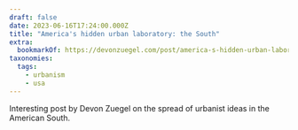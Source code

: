 ```yaml
---
draft: false
date: 2023-06-16T17:24:00.000Z
title: "America's hidden urban laboratory: the South"
extra:
  bookmarkOf: https://devonzuegel.com/post/america-s-hidden-urban-laboratory-the-south
taxonomies:
  tags:
    - urbanism
    - usa
---
```

Interesting post by Devon Zuegel on the spread of urbanist ideas in the American South.
